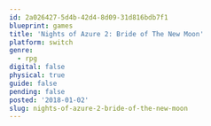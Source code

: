 ```yaml
---
id: 2a026427-5d4b-42d4-8d09-31d816bdb7f1
blueprint: games
title: 'Nights of Azure 2: Bride of The New Moon'
platform: switch
genre:
  - rpg
digital: false
physical: true
guide: false
pending: false
posted: '2018-01-02'
slug: nights-of-azure-2-bride-of-the-new-moon
---
```

